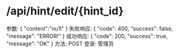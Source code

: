 # /api/hint/edit/{hint_id}

参数: {
"content":"nu1l"
}
失败响应: {
"code": 400,
"success": false,
"message": "ERROR!"
}
成功响应: {
"code": 200,
"success": true,
"message": "OK"
}
方法: POST
登录: 管理员